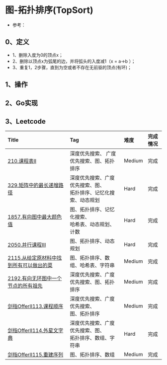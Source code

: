 # 图-拓扑排序(TopSort)

- 参考：

## 0、定义

- 1、删除入度为0的顶点x；
- 2、删除以顶点x为弧尾的边，并将弧头的入度减1（x = a->b ）；
- 3、重复1，2步骤，直到为空或者不存在无前驱的顶点(有环)；

## 1、操作

## 2、Go实现

## 3、Leetcode

| Title                                                                                                         | Tag                                   | 难度     | 完成情况 |
| :---------------------------------------------------------------------------------------------------------------| :---------------------------------------| :--------| :------|
| [210.课程表II](https://leetcode.cn/problems/course-schedule-ii/)                                             | 深度优先搜索、 广度优先搜索、图、拓扑排序                 | Medium | 完成   |
| [329.矩阵中的最长递增路径](https://leetcode.cn/problems/longest-increasing-path-in-a-matrix/)                       | 深度优先搜索、广度优先搜索、图、<br />拓扑排序、记忆化搜索、动态规划 | Hard   | 完成   |
| [1857.有向图中最大颜色值](https://leetcode.cn/problems/largest-color-value-in-a-directed-graph/)                   | 图、拓扑排序、记忆化搜索、<br />哈希表、动态规划、计数        | Hard   | 完成   |
| [2050.并行课程III](https://leetcode.cn/problems/parallel-courses-iii/)                                        | 图、拓扑排序、动态规划                           | Hard   | 完成   |
| [2115.从给定原材料中找到所有可以做出的菜](https://leetcode.cn/problems/find-all-possible-recipes-from-given-supplies/)     | 图、拓扑排序、数组、哈希表、字符串                     | Medium | 完成   |
| [2192.有向无环图中一个节点的所有祖先](https://leetcode.cn/problems/all-ancestors-of-a-node-in-a-directed-acyclic-graph/) | 深度优先搜索、广度优先搜索、图、拓扑排序                  | Medium | 完成   |
| [剑指OfferII113.课程顺序](https://leetcode.cn/problems/QA2IGt/)                                                 | 深度优先搜索、广度优先搜索、<br />图、拓扑排序            | Medium | 完成   |
| [剑指OfferII114.外星文字典](https://leetcode.cn/problems/Jf1JuT/)                                                | 深度优先搜索、广度优先搜索、图、<br />拓扑排序、数组、字符串     | Hard   | 完成   |
| [剑指OfferII115.重建序列](https://leetcode.cn/problems/ur2n8P/)                                                 | 图、拓扑排序、数组                             | Medium | 完成   |